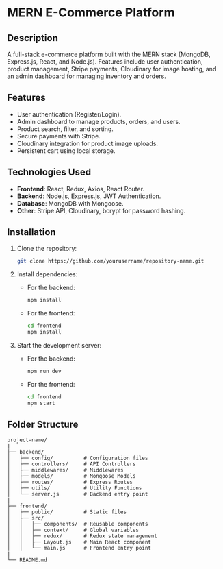 # MERN E-Commerce Platform

## Description

A full-stack e-commerce platform built with the MERN stack (MongoDB, Express.js, React, and Node.js). Features include user authentication, product management, Stripe payments, Cloudinary for image hosting, and an admin dashboard for managing inventory and orders.

## Features

- User authentication (Register/Login).
- Admin dashboard to manage products, orders, and users.
- Product search, filter, and sorting.
- Secure payments with Stripe.
- Cloudinary integration for product image uploads.
- Persistent cart using local storage.

## Technologies Used

- **Frontend**: React, Redux, Axios, React Router.
- **Backend**: Node.js, Express.js, JWT Authentication.
- **Database**: MongoDB with Mongoose.
- **Other**: Stripe API, Cloudinary, bcrypt for password hashing.

## Installation

1. Clone the repository:

   ```bash
   git clone https://github.com/yourusername/repository-name.git
   ```

2. Install dependencies:

   - For the backend:
     ```bash
     npm install
     ```
   - For the frontend:
     ```bash
     cd frontend
     npm install
     ```

3. Start the development server:
   - For the backend:
     ```bash
     npm run dev
     ```
   - For the frontend:
     ```bash
     cd frontend
     npm start
     ```

## Folder Structure

```
project-name/
|
├── backend/
│   ├── config/          # Configuration files
│   ├── controllers/     # API Controllers
│   ├── middlewares/     # Middlewares
│   ├── models/          # Mongoose Models
│   ├── routes/          # Express Routes
│   ├── utils/           # Utility Functions
│   └── server.js        # Backend entry point
|
├── frontend/
│   ├── public/          # Static files
│   ├── src/
│   │   ├── components/  # Reusable components
│   │   ├── context/     # Global variables
│   │   ├── redux/       # Redux state management
│   │   ├── Layout.js    # Main React component
│   │   └── main.js      # Frontend entry point
|
└── README.md
```
